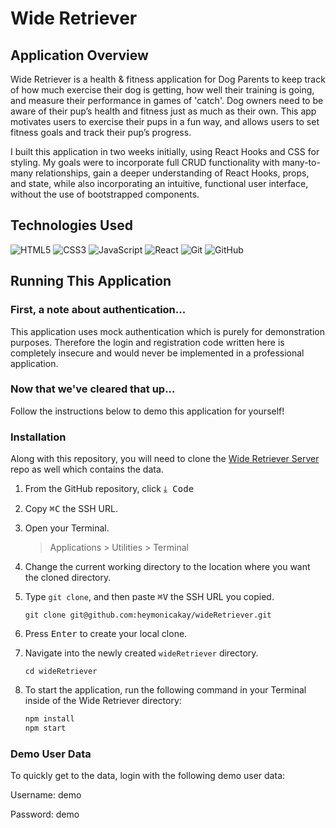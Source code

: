 # Wide Retriever

## Application Overview

Wide Retriever is a health & fitness application for Dog Parents to keep track of how much exercise their dog is getting, how well their training is going, and measure their performance in games of 'catch'. Dog owners need to be aware of their pup’s health and fitness just as much as their own. This app motivates users to exercise their pups in a fun way, and allows users to set fitness goals and track their pup’s progress.

I built this application in two weeks initially, using React Hooks and CSS for styling. My goals were to incorporate full CRUD functionality with many-to-many relationships, gain a deeper understanding of React Hooks, props, and state, while also incorporating an intuitive, functional user interface, without the use of bootstrapped components.


## Technologies Used
![HTML5](https://img.shields.io/badge/html5%20-%23E34F26.svg?&style=for-the-badge&logo=html5&logoColor=white)
![CSS3](https://img.shields.io/badge/css3%20-%231572B6.svg?&style=for-the-badge&logo=css3&logoColor=white)
![JavaScript](https://img.shields.io/badge/javascript%20-%23323330.svg?&style=for-the-badge&logo=javascript&logoColor=%23F7DF1E)
![React](https://img.shields.io/badge/react%20-%2320232a.svg?&style=for-the-badge&logo=react&logoColor=%2361DAFB)
![Git](https://img.shields.io/badge/git%20-%23F05033.svg?&style=for-the-badge&logo=git&logoColor=white)
![GitHub](https://img.shields.io/badge/github%20-%23121011.svg?&style=for-the-badge&logo=github&logoColor=white)

## Running This Application

### First, a note about authentication...
This application uses mock authentication which is purely for demonstration purposes. Therefore the login and registration code written here is completely insecure and would never be implemented in a professional application.

### Now that we've cleared that up...
Follow the instructions below to demo this application for yourself!

### Installation
Along with this repository, you will need to clone the [Wide Retriever Server](https://github.com/heymonicakay/wideRetriever-server) repo as well which contains the data.

1. From the GitHub repository, click <kbd>&#x2913; Code</kbd>
2. Copy <kbd>⌘C</kbd> the SSH URL.
3. Open your Terminal.
    > Applications > Utilities > Terminal

4. Change the current working directory to the location where you want the cloned directory.
5. Type `git clone`, and then paste <kbd>⌘V</kbd> the SSH URL you copied.
    ```
    git clone git@github.com:heymonicakay/wideRetriever.git
    ```
6. Press <kbd>Enter</kbd> to create your local clone.
7. Navigate into the newly created `wideRetriever` directory.
    ```
    cd wideRetriever
    ```
8. To start the application, run the following command in your Terminal inside of the Wide Retriever directory:
    ```bash
    npm install
    npm start
    ```

### Demo User Data

To quickly get to the data, login with the following demo user data:

Username: demo

Password: demo